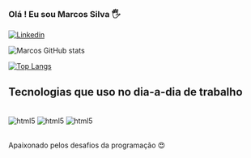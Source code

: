 ### Olá ! Eu sou Marcos Silva 🖐️


[![Linkedin](https://img.shields.io/badge/LinkedIn-0077B5?style=for-the-badge&logo=linkedin&logoColor=white)](www.linkedin.com/in/marcossilva87)

![Marcos GitHub stats](https://github-readme-stats.vercel.app/api?username=marcossilva8428&show_icons=true&theme=dark)

[![Top Langs](https://github-readme-stats.vercel.app/api/top-langs/?username=marcossilva8428)](https://github.com/anuraghazra/github-readme-stats)


## Tecnologias que uso no dia-a-dia de trabalho


<div style="display: inline_block"><br/>
    <img align="center" alt="html5" src="https://img.shields.io/badge/Python-14354C?style=for-the-badge&logo=python&logoColor=white">
    <img align="center" alt="html5" src="https://img.shields.io/badge/Microsoft%20SQL%20Server-CC2927?style=for-the-badge&logo=microsoft%20sql%20server&logoColor=white" />
    <img align="center" alt="html5" src="https://upload.wikimedia.org/wikipedia/commons/thumb/b/bb/Pipefy-logo-black.png/120px-Pipefy-logo-black.png" />
</div><br/>

Apaixonado pelos desafios da programação 😍
